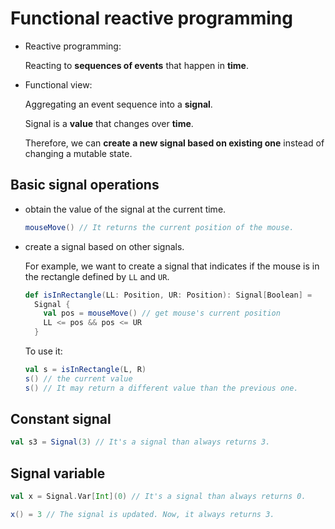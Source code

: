# Functional reactive programming

- Reactive programming:

  Reacting to **sequences of events** that happen in **time**.

- Functional view:

  Aggregating an event sequence into a **signal**.

  Signal is a **value** that changes over **time**.

  Therefore, we can **create a new signal based on existing one** instead of changing a mutable state.

## Basic signal operations

- obtain the value of the signal at the current time.

  ```scala
  mouseMove() // It returns the current position of the mouse.
  ```

- create a signal based on other signals.

  For example, we want to create a signal that indicates if the mouse is in the rectangle defined by `LL` and `UR`.

  ```scala
  def isInRectangle(LL: Position, UR: Position): Signal[Boolean] =
    Signal {
      val pos = mouseMove() // get mouse's current position
      LL <= pos && pos <= UR
    }
  ```

  To use it:

  ```scala
  val s = isInRectangle(L, R)
  s() // the current value
  s() // It may return a different value than the previous one.
  ```

## Constant signal

```scala
val s3 = Signal(3) // It's a signal than always returns 3.
```

## Signal variable

```scala
val x = Signal.Var[Int](0) // It's a signal than always returns 0.

x() = 3 // The signal is updated. Now, it always returns 3.
```
